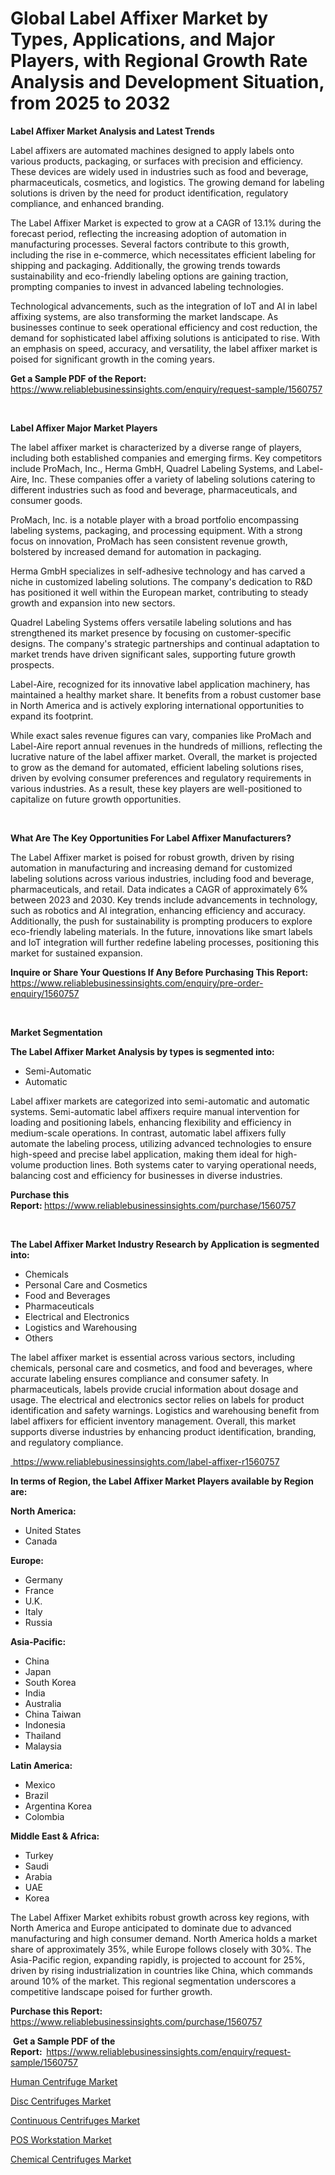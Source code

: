 <p><h1>Global Label Affixer Market by Types, Applications, and Major Players, with Regional Growth Rate Analysis and Development Situation, from 2025 to 2032</h1></p><p><strong>Label Affixer Market Analysis and Latest Trends</strong></p>
<p><p>Label affixers are automated machines designed to apply labels onto various products, packaging, or surfaces with precision and efficiency. These devices are widely used in industries such as food and beverage, pharmaceuticals, cosmetics, and logistics. The growing demand for labeling solutions is driven by the need for product identification, regulatory compliance, and enhanced branding.</p><p>The Label Affixer Market is expected to grow at a CAGR of 13.1% during the forecast period, reflecting the increasing adoption of automation in manufacturing processes. Several factors contribute to this growth, including the rise in e-commerce, which necessitates efficient labeling for shipping and packaging. Additionally, the growing trends towards sustainability and eco-friendly labeling options are gaining traction, prompting companies to invest in advanced labeling technologies.</p><p>Technological advancements, such as the integration of IoT and AI in label affixing systems, are also transforming the market landscape. As businesses continue to seek operational efficiency and cost reduction, the demand for sophisticated label affixing solutions is anticipated to rise. With an emphasis on speed, accuracy, and versatility, the label affixer market is poised for significant growth in the coming years.</p></p>
<p><strong>Get a Sample PDF of the Report:&nbsp;</strong> <a href="https://www.reliablebusinessinsights.com/enquiry/request-sample/1560757?utm_campaign=950&utm_medium=2&utm_source=Github&utm_content=ia&utm_term=16022025&utm_id=label-affixer">https://www.reliablebusinessinsights.com/enquiry/request-sample/1560757</a></p>
<p>&nbsp;</p>
<p><strong>Label Affixer Major Market Players</strong></p>
<p><p>The label affixer market is characterized by a diverse range of players, including both established companies and emerging firms. Key competitors include ProMach, Inc., Herma GmbH, Quadrel Labeling Systems, and Label-Aire, Inc. These companies offer a variety of labeling solutions catering to different industries such as food and beverage, pharmaceuticals, and consumer goods.</p><p>ProMach, Inc. is a notable player with a broad portfolio encompassing labeling systems, packaging, and processing equipment. With a strong focus on innovation, ProMach has seen consistent revenue growth, bolstered by increased demand for automation in packaging.</p><p>Herma GmbH specializes in self-adhesive technology and has carved a niche in customized labeling solutions. The company's dedication to R&D has positioned it well within the European market, contributing to steady growth and expansion into new sectors.</p><p>Quadrel Labeling Systems offers versatile labeling solutions and has strengthened its market presence by focusing on customer-specific designs. The company's strategic partnerships and continual adaptation to market trends have driven significant sales, supporting future growth prospects.</p><p>Label-Aire, recognized for its innovative label application machinery, has maintained a healthy market share. It benefits from a robust customer base in North America and is actively exploring international opportunities to expand its footprint.</p><p>While exact sales revenue figures can vary, companies like ProMach and Label-Aire report annual revenues in the hundreds of millions, reflecting the lucrative nature of the label affixer market. Overall, the market is projected to grow as the demand for automated, efficient labeling solutions rises, driven by evolving consumer preferences and regulatory requirements in various industries. As a result, these key players are well-positioned to capitalize on future growth opportunities.</p></p>
<p>&nbsp;</p>
<p><strong>What Are The Key Opportunities For Label Affixer Manufacturers?</strong></p>
<p><p>The Label Affixer market is poised for robust growth, driven by rising automation in manufacturing and increasing demand for customized labeling solutions across various industries, including food and beverage, pharmaceuticals, and retail. Data indicates a CAGR of approximately 6% between 2023 and 2030. Key trends include advancements in technology, such as robotics and AI integration, enhancing efficiency and accuracy. Additionally, the push for sustainability is prompting producers to explore eco-friendly labeling materials. In the future, innovations like smart labels and IoT integration will further redefine labeling processes, positioning this market for sustained expansion.</p></p>
<p><strong>Inquire or Share Your Questions If Any Before Purchasing This Report:</strong> <a href="https://www.reliablebusinessinsights.com/enquiry/pre-order-enquiry/1560757?utm_campaign=950&utm_medium=2&utm_source=Github&utm_content=ia&utm_term=16022025&utm_id=label-affixer">https://www.reliablebusinessinsights.com/enquiry/pre-order-enquiry/1560757</a></p>
<p>&nbsp;</p>
<p><strong>Market Segmentation</strong></p>
<p><strong>The Label Affixer Market Analysis by types is segmented into:</strong></p>
<p><ul><li>Semi-Automatic</li><li>Automatic</li></ul></p>
<p><p>Label affixer markets are categorized into semi-automatic and automatic systems. Semi-automatic label affixers require manual intervention for loading and positioning labels, enhancing flexibility and efficiency in medium-scale operations. In contrast, automatic label affixers fully automate the labeling process, utilizing advanced technologies to ensure high-speed and precise label application, making them ideal for high-volume production lines. Both systems cater to varying operational needs, balancing cost and efficiency for businesses in diverse industries.</p></p>
<p><strong>Purchase this Report:&nbsp;</strong><a href="https://www.reliablebusinessinsights.com/purchase/1560757?utm_campaign=950&utm_medium=2&utm_source=Github&utm_content=ia&utm_term=16022025&utm_id=label-affixer">https://www.reliablebusinessinsights.com/purchase/1560757</a></p>
<p>&nbsp;</p>
<p><strong>The Label Affixer Market Industry Research by Application is segmented into:</strong></p>
<p><ul><li>Chemicals</li><li>Personal Care and Cosmetics</li><li>Food and Beverages</li><li>Pharmaceuticals</li><li>Electrical and Electronics</li><li>Logistics and Warehousing</li><li>Others</li></ul></p>
<p><p>The label affixer market is essential across various sectors, including chemicals, personal care and cosmetics, and food and beverages, where accurate labeling ensures compliance and consumer safety. In pharmaceuticals, labels provide crucial information about dosage and usage. The electrical and electronics sector relies on labels for product identification and safety warnings. Logistics and warehousing benefit from label affixers for efficient inventory management. Overall, this market supports diverse industries by enhancing product identification, branding, and regulatory compliance.</p></p>
<p><a href="https://www.reliablebusinessinsights.com/label-affixer-r1560757?utm_campaign=950&utm_medium=2&utm_source=Github&utm_content=ia&utm_term=16022025&utm_id=label-affixer">&nbsp;https://www.reliablebusinessinsights.com/label-affixer-r1560757</a></p>
<p><strong>In terms of Region, the Label Affixer Market Players available by Region are:</strong></p>
<p>
    <p> <strong> North America: </strong>
        <ul>
            <li>United States</li>
            <li>Canada</li>
        </ul>
        </p> 
    <p> <strong> Europe: </strong>
        <ul>
            <li>Germany</li>
            <li>France</li>
            <li>U.K.</li>
            <li>Italy</li>
            <li>Russia</li>
        </ul>
        </p> 
    <p> <strong> Asia-Pacific: </strong>
        <ul>
            <li>China</li>
            <li>Japan</li>
            <li>South Korea</li>
            <li>India</li>
            <li>Australia</li>
            <li>China Taiwan</li>
            <li>Indonesia</li>
            <li>Thailand</li>
            <li>Malaysia</li>
        </ul>
        </p> 
    <p> <strong> Latin America: </strong>
        <ul>
            <li>Mexico</li>
            <li>Brazil</li>
            <li>Argentina Korea</li>
            <li>Colombia</li>
        </ul>
        </p> 
    <p> <strong> Middle East & Africa: </strong>
        <ul>
            <li>Turkey</li>
            <li>Saudi</li>
            <li>Arabia</li>
            <li>UAE</li>
            <li>Korea</li>
        </ul>
    </p>
    </p>
<p><p>The Label Affixer Market exhibits robust growth across key regions, with North America and Europe anticipated to dominate due to advanced manufacturing and high consumer demand. North America holds a market share of approximately 35%, while Europe follows closely with 30%. The Asia-Pacific region, expanding rapidly, is projected to account for 25%, driven by rising industrialization in countries like China, which commands around 10% of the market. This regional segmentation underscores a competitive landscape poised for further growth.</p></p>
<p><strong>Purchase this Report: </strong><a href="https://www.reliablebusinessinsights.com/purchase/1560757?utm_campaign=950&utm_medium=2&utm_source=Github&utm_content=ia&utm_term=16022025&utm_id=label-affixer">https://www.reliablebusinessinsights.com/purchase/1560757</a></p>
<p>&nbsp;<strong>Get a Sample PDF of the Report:&nbsp;&nbsp;</strong><a href="https://www.reliablebusinessinsights.com/enquiry/request-sample/1560757?utm_campaign=950&utm_medium=2&utm_source=Github&utm_content=ia&utm_term=16022025&utm_id=label-affixer">https://www.reliablebusinessinsights.com/enquiry/request-sample/1560757</a></p>
<p><strong></strong></p>
<p><p><a href="https://github.com/ryanbell8967/Market-Research-Report-List-1/blob/main/human-centrifuge-market.md?utm_campaign=950&utm_medium=2&utm_source=Github&utm_content=ia&utm_term=16022025&utm_id=label-affixer">Human Centrifuge Market</a></p><p><a href="https://github.com/yoshih12/Market-Research-Report-List-4/blob/main/disc-centrifuges-market.md?utm_campaign=950&utm_medium=2&utm_source=Github&utm_content=ia&utm_term=16022025&utm_id=label-affixer">Disc Centrifuges Market</a></p><p><a href="https://github.com/kovasovitzzg/Market-Research-Report-List-1/blob/main/continuous-centrifuges-market.md?utm_campaign=950&utm_medium=2&utm_source=Github&utm_content=ia&utm_term=16022025&utm_id=label-affixer">Continuous Centrifuges Market</a></p><p><a href="https://github.com/zsibaqalia/Market-Research-Report-List-1/blob/main/pos-workstation-market.md?utm_campaign=950&utm_medium=2&utm_source=Github&utm_content=ia&utm_term=16022025&utm_id=label-affixer">POS Workstation Market</a></p><p><a href="https://github.com/palenjeppecd/Market-Research-Report-List-1/blob/main/chemical-centrifuges-market.md?utm_campaign=950&utm_medium=2&utm_source=Github&utm_content=ia&utm_term=16022025&utm_id=label-affixer">Chemical Centrifuges Market</a></p></p>